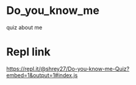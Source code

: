 # Do_you_know_me
 quiz about me
 # Repl link
 https://repl.it/@shrey27/Do-you-know-me-Quiz?embed=1&output=1#index.js
